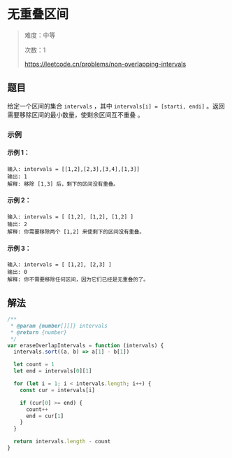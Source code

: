 # 无重叠区间

> 难度：中等
>
> 次数：1
>
> https://leetcode.cn/problems/non-overlapping-intervals

## 题目

给定一个区间的集合 `intervals` ，其中 `intervals[i] = [starti, endi]` 。返回 需要移除区间的最小数量，使剩余区间互不重叠 。

### 示例

#### 示例 1：

```
输入: intervals = [[1,2],[2,3],[3,4],[1,3]]
输出: 1
解释: 移除 [1,3] 后，剩下的区间没有重叠。
```

#### 示例 2：

```
输入: intervals = [ [1,2], [1,2], [1,2] ]
输出: 2
解释: 你需要移除两个 [1,2] 来使剩下的区间没有重叠。
```

#### 示例 3：

```
输入: intervals = [ [1,2], [2,3] ]
输出: 0
解释: 你不需要移除任何区间，因为它们已经是无重叠的了。
```

## 解法

```javascript
/**
 * @param {number[][]} intervals
 * @return {number}
 */
var eraseOverlapIntervals = function (intervals) {
  intervals.sort((a, b) => a[1] - b[1])

  let count = 1
  let end = intervals[0][1]

  for (let i = 1; i < intervals.length; i++) {
    const cur = intervals[i]

    if (cur[0] >= end) {
      count++
      end = cur[1]
    }
  }

  return intervals.length - count
}
```
